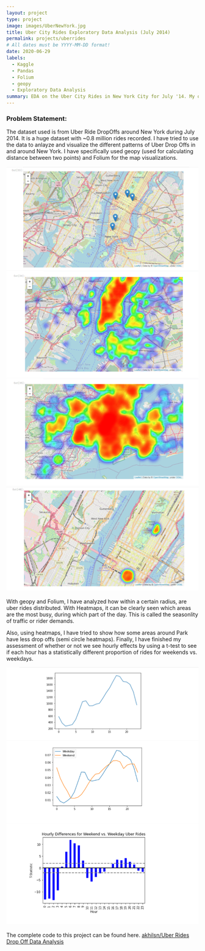 ```yaml
---
layout: project
type: project
image: images/UberNewYork.jpg
title: Uber City Rides Exploratory Data Analysis (July 2014)
permalink: projects/uberrides
# All dates must be YYYY-MM-DD format!
date: 2020-06-29
labels:
  - Kaggle
  - Pandas
  - Folium
  - geopy
  - Exploratory Data Analysis
summary: EDA on the Uber City Rides in New York City for July '14. My objective is to use geopy and Folium in order to visualize and draw out important points of interest such as Seasonlity etc, and then test the Seasonality with t-test.
---
```


### Problem Statement:

The dataset used is from Uber Ride DropOffs around New York during July 2014. It is a huge dataset with ~0.8 million rides recorded.
I have tried to use the data to anlayze and visualize the different patterns of Uber Drop Offs in and around New York. 
I have specifically used geopy (used for calculating distance between two points) and Folium for the map visualizations.
<br>
<div class="ui medium rounded images">
  <img class="ui image" src="../images/MapsWithDropOffs.png"><br>
  <img class="ui image" src="../images/HeatMapInCity.png"><br>
  <img class="ui image" src="../images/HeatmapsDropOffsOutsideCity.png"><br>
  <img class="ui image" src="../images/HeatmapAroundPark.png"><br>
</div>
<br>
With geopy and Folium, I have analyzed how within a certain radius, are uber rides distributed. With Heatmaps, it can be clearly seen which areas are the most busy, 
during which part of the day. This is called the seasonlity of traffic or rider demands.

Also, using heatmaps, I have tried to show how some areas around Park have less drop offs (semi circle heatmaps).
Finally, I have finished my assessment of whether or not we see hourly effects by using a t-test to see if each hour has a statistically different proportion of rides for weekends vs. weekdays.
<br>
<div class="ui large rounded images">
  <img class="ui image" src="../images/HourlyTrends.png"><br>
  <img class="ui image" src="../images/TotalTripsAsPercentage.png"><br>
  <img class="ui image" src="../images/T-Statistics.png"><br>
</div>
<br>
The complete code to this project can be found here. <a href="https://github.com/akhilsn/Kaggle-Projects/tree/master/Uber%20City%20Rides%20New%20York"><i class="large github icon"></i>akhilsn/Uber Rides Drop Off Data Analysis</a><br><br>
